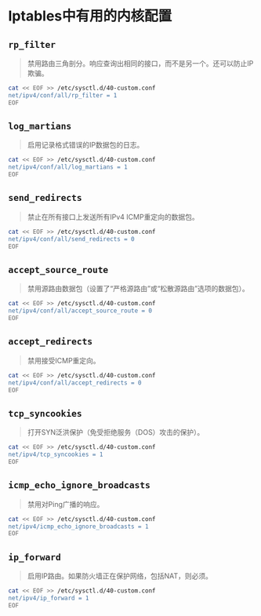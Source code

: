 # Iptables中有用的内核配置

## `rp_filter`

> 禁用路由三角剖分。响应查询出相同的接口，而不是另一个。还可以防止IP欺骗。

```bash
cat << EOF >> /etc/sysctl.d/40-custom.conf
net/ipv4/conf/all/rp_filter = 1
EOF
```

## `log_martians`

> 启用记录格式错误的IP数据包的日志。

```bash
cat << EOF >> /etc/sysctl.d/40-custom.conf
net/ipv4/conf/all/log_martians = 1
EOF
```

## `send_redirects`

> 禁止在所有接口上发送所有IPv4 ICMP重定向的数据包。

```bash
cat << EOF >> /etc/sysctl.d/40-custom.conf
net/ipv4/conf/all/send_redirects = 0
EOF
```

## `accept_source_route`

> 禁用源路由数据包（设置了“严格源路由”或“松散源路由”选项的数据包）。

```bash
cat << EOF >> /etc/sysctl.d/40-custom.conf
net/ipv4/conf/all/accept_source_route = 0
EOF
```

## `accept_redirects`

> 禁用接受ICMP重定向。

```bash
cat << EOF >> /etc/sysctl.d/40-custom.conf
net/ipv4/conf/all/accept_redirects = 0
EOF
```

## `tcp_syncookies`

> 打开SYN泛洪保护（免受拒绝服务（DOS）攻击的保护）。

```bash
cat << EOF >> /etc/sysctl.d/40-custom.conf
net/ipv4/tcp_syncookies = 1
EOF
```

## `icmp_echo_ignore_broadcasts`

> 禁用对Ping广播的响应。

```bash
cat << EOF >> /etc/sysctl.d/40-custom.conf
net/ipv4/icmp_echo_ignore_broadcasts = 1
EOF
```

## `ip_forward`

> 启用IP路由。如果防火墙正在保护网络，包括NAT，则必须。

```bash
cat << EOF >> /etc/sysctl.d/40-custom.conf
net/ipv4/ip_forward = 1 
EOF
```

